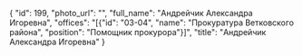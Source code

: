 {
    "id": 199,
    "photo_url": "",
    "full_name": "Андрейчик Александра Игоревна",
    "offices": "[{\"id\": \"03-04\", \"name\": \"Прокуратура Ветковского района\", \"position\": \"Помощник прокурора\"}]",
    "title": "Андрейчик Александра Игоревна"
}